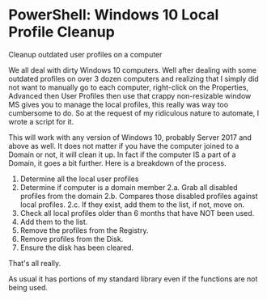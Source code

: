 # PowerShell: Windows 10 Local Profile Cleanup
 Cleanup outdated user profiles on a computer

We all deal with dirty Windows 10 computers.  Well after dealing with some outdated profiles on over 3 dozen computers and realizing that I simply did not want to manually go to each computer, right-click on the Properties, Advanced then User Profiles then use that crappy non-resizable window MS gives you to manage the local profiles, this really was way too cumbersome to do.  So at the request of my ridiculous nature to automate, I wrote a script for it.

This will work with any version of Windows 10, probably Server 2017 and above as well.  It does not matter if you have the computer joined to a Domain or not, it will clean it up.
In fact if the computer IS a part of a Domain, it goes a bit further.  Here is a breakdown of the process.

1. Determine all the local user profiles
2. Determine if computer is a domain member
2.a. Grab all disabled profiles from the domain
2.b. Compares those disabled profiles against local profiles.
2.c. If they exist, add them to the list, if not, move on.
3. Check all local profiles older than 6 months that have NOT been used.
4. Add them to the list.
5. Remove the profiles from the Registry.
6. Remove profiles from the Disk.
7. Ensure the disk has been cleared.

That's all really.

As usual it has portions of my standard library even if the functions are not being used.